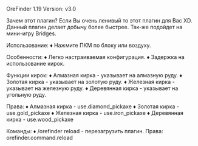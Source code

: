 OreFinder 1.19
Version: v3.0

Зачем этот плагин? Если Вы очень ленивый то этот плагин для Вас XD. Данный плагин делает добычу более быстрее. Так-же подойдет на мини-игру Bridges.

Использование:
♦ Нажмите ПКМ по блоку или воздуху.

Особенности:
♦ Легко настраиваемая конфигурация.
♦ Задержка на использование кирок.

Функции кирок:
♦ Алмазная кирка - указывает на алмазную руду.
♦ Золотая кирка - указывает на золотую руду.
♦ Железная кирка - указывает на железную руду.
♦ Деревянная кирка - указывает на угольную руду.

Права:
♦ Алмазная кирка - use.diamond_pickaxe
♦ Золотая кирка - use.gold_pickaxe
♦ Железная кирка - use.iron_pickaxe
♦ Деревянная кирка - use.wood_pickaxe

Команды:
♦ /orefinder reload - перезагрузить плагин. Права: orefinder.command.reload


